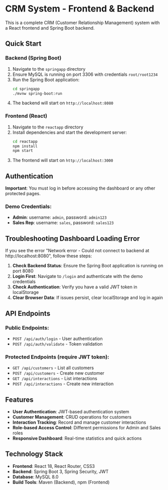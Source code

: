 # CRM System - Frontend & Backend

This is a complete CRM (Customer Relationship Management) system with a React frontend and Spring Boot backend.

## Quick Start

### Backend (Spring Boot)
1. Navigate to the `springapp` directory
2. Ensure MySQL is running on port 3306 with credentials `root/root1234`
3. Run the Spring Boot application:
   ```bash
   cd springapp
   ./mvnw spring-boot:run
   ```
4. The backend will start on `http://localhost:8080`

### Frontend (React)
1. Navigate to the `reactapp` directory
2. Install dependencies and start the development server:
   ```bash
   cd reactapp
   npm install
   npm start
   ```
3. The frontend will start on `http://localhost:3000`

## Authentication

**Important**: You must log in before accessing the dashboard or any other protected pages.

### Demo Credentials:
- **Admin**: username: `admin`, password: `admin123`
- **Sales Rep**: username: `sales`, password: `sales123`

## Troubleshooting Dashboard Loading Error

If you see the error "Network error - Could not connect to backend at http://localhost:8080", follow these steps:

1. **Check Backend Status**: Ensure the Spring Boot application is running on port 8080
2. **Login First**: Navigate to `/login` and authenticate with the demo credentials
3. **Check Authentication**: Verify you have a valid JWT token in localStorage
4. **Clear Browser Data**: If issues persist, clear localStorage and log in again

## API Endpoints

### Public Endpoints:
- `POST /api/auth/login` - User authentication
- `POST /api/auth/validate` - Token validation

### Protected Endpoints (require JWT token):
- `GET /api/customers` - List all customers
- `POST /api/customers` - Create new customer
- `GET /api/interactions` - List interactions
- `POST /api/interactions` - Create new interaction

## Features

- **User Authentication**: JWT-based authentication system
- **Customer Management**: CRUD operations for customers
- **Interaction Tracking**: Record and manage customer interactions
- **Role-based Access Control**: Different permissions for Admin and Sales roles
- **Responsive Dashboard**: Real-time statistics and quick actions

## Technology Stack

- **Frontend**: React 18, React Router, CSS3
- **Backend**: Spring Boot 3, Spring Security, JWT
- **Database**: MySQL 8.0
- **Build Tools**: Maven (Backend), npm (Frontend)
